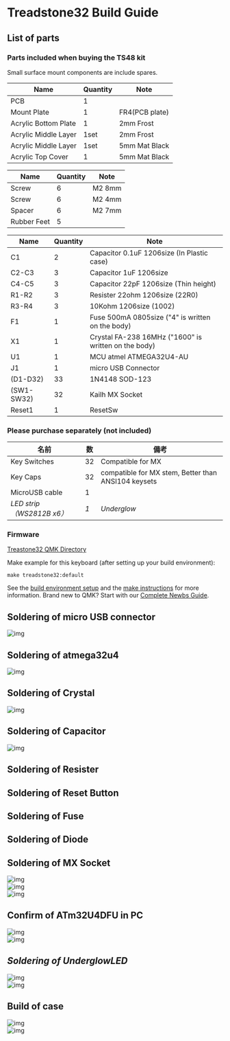 # Treadstone32 Build Guide

## List of parts

### Parts included when buying the TS48 kit

Small surface mount components are include spares.  

| Name | Quantity | Note |
| ---- | ---- | --- |
| PCB | 1 | |
| Mount Plate | 1 | FR4(PCB plate) |
| Acrylic Bottom Plate | 1 | 2mm Frost |
| Acrylic Middle Layer | 1set | 2mm Frost |
| Acrylic Middle Layer | 1set | 5mm Mat Black |
| Acrylic Top Cover | 1 | 5mm Mat Black |

| Name | Quantity | Note |
| ---- | ---- | --- |
| Screw | 6 | M2 8mm |
| Screw | 6 | M2 4mm |
| Spacer | 6 | M2 7mm |
| Rubber Feet | 5 | |

| Name | Quantity | Note |
| ---- | ---- | --- |
| C1 | 2 | Capacitor 0.1uF 1206size (In Plastic case) |
| C2-C3 | 3 | Capacitor 1uF 1206size  |
| C4-C5 | 3 | Capacitor 22pF 1206size (Thin height) |
| R1-R2 | 3 | Resister 22ohm 1206size (22R0) |
| R3-R4 | 3 | 10Kohm 1206size (1002) |
| F1 | 1 | Fuse 500mA 0805size ("4" is written on the body) |
| X1 | 1 | Crystal FA-238 16MHz ("1600" is written on the body) |
| U1 | 1 | MCU atmel ATMEGA32U4-AU |
| J1 | 1 | micro USB Connector |
| (D1-D32) | 33 | 1N4148 SOD-123 |
| (SW1-SW32) | 32 | Kailh MX Socket |
| Reset1 | 1 | ResetSw |

### Please purchase separately (not included)

| 名前 | 数 | 備考 |
| ---- | ---- | --- |
| Key Switches | 32 | Compatible for MX |
| Key Caps | 32 | compatible for MX stem, Better than ANSI104 keysets |
| MicroUSB cable | 1 | |
| *LED strip（WS2812B x6）* | *1* | *Underglow* |

### Firmware

[Treastone32 QMK Directory](https://github.com/qmk/qmk_firmware/tree/master/keyboards/treadstone32)

Make example for this keyboard (after setting up your build environment):

    make treadstone32:default

See the [build environment setup](https://docs.qmk.fm/#/getting_started_build_tools) and the [make instructions](https://docs.qmk.fm/#/getting_started_make_guide) for more information. Brand new to QMK? Start with our [Complete Newbs Guide](https://docs.qmk.fm/#/newbs).

## Soldering of micro USB connector

![img](_image/20190423-P4230004.jpg)  

## Soldering of atmega32u4

![img](_image/20190423-P4230005.jpg)  

## Soldering of Crystal

![img](_image/20190423-P4230006.jpg)  

## Soldering of Capacitor

![img](_image/20190423-P4230007.jpg)  

## Soldering of Resister

## Soldering of Reset Button

## Soldering of Fuse

## Soldering of Diode

## Soldering of MX Socket

![img](_image/20190424-P4240008.jpg)  
![img](_image/20190424-P4240010.jpg)  
![img](_image/20190424-P4240011.jpg)  

## Confirm of ATm32U4DFU in PC

![img](_image/20190424-085320.png)  
![img](_image/20190424-085401.png)  

## *Soldering of UnderglowLED*

![img](_image/20190424-P4240022.jpg)  
![img](_image/20190424-P4240023.jpg)  

## Build of case

![img](_image/20190717-P7170014.jpg)  
![img](_image/20190717-P7170016.jpg)  
